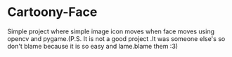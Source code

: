 # Cartoony-Face
Simple project where simple image icon moves when face moves using opencv and pygame.(P.S. It is not a good project .It was someone else's so don't blame because it is so easy and lame.blame them :3)
